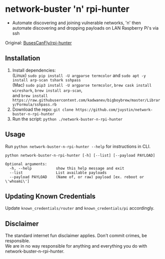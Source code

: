 # network-buster 'n' rpi-hunter
* Automate discovering and joining vulnerable networks, 'n' then automate discovering and dropping payloads on LAN Raspberry Pi's via ssh

Original: [BusesCanFly/rpi-hunter](https://github.com/BusesCanFly/rpi-hunter)

## Installation

1. Install dependencies:  
   (Linux) `sudo pip install -U argparse termcolor` and `sudo apt -y install arp-scan tshark sshpass`  
   (Mac) `sudo pip3 install -U argparse termcolor`, `brew cask install wireshark`, `brew install arp-scan`,  
   and `brew install https://raw.githubusercontent.com/kadwanev/bigboybrew/master/Library/Formula/sshpass.rb`
2. Download the repo: `git clone https://github.com/juystin/network-buster-n-rpi-hunter`  
3. Run the script: `python ./network-buster-n-rpi-hunter`

## Usage
Run `python network-buster-n-rpi-hunter --help` for instructions in CLI.

```
python network-buster-n-rpi-hunter [-h] [--list] [--payload PAYLOAD]

Optional arguments:
  -h, --help           show this help message and exit
  --list               List available payloads
  --payload PAYLOAD    (Name of, or raw) payload [ex. reboot or \'whoami\']
```

## Updating Known Credentials
Update `known_credentials/router` and `known_credentials/pi` accordingly.

## Disclaimer

The standard internet fun disclaimer applies. Don't commit crimes, be responsible.  
We are in no way responsible for anything and everything you do with network-buster-n-rpi-hunter.